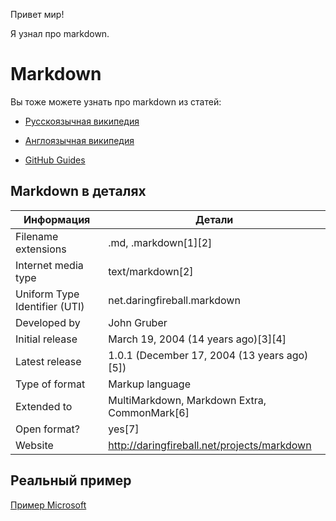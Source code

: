 Привет мир!

Я узнал про markdown. 


# Markdown

Вы тоже можете узнать про markdown из статей:

* [Русскоязычная википедия](https://ru.wikipedia.org/wiki/Markdown "Русскоязычная википедия")

* [Англоязычная википедия](https://en.wikipedia.org/wiki/Markdown "Англоязычная википедия")

* [GitHub Guides](https://guides.github.com/features/mastering-markdown/ "GitHub Guides")


## Markdown в деталях

Информация                    | Детали
------------------------------|------------------------------
Filename extensions           | .md, .markdown[1][2]
Internet media type           | text/markdown[2]
Uniform Type Identifier (UTI) | net.daringfireball.markdown
Developed by                  | John Gruber
Initial release               | March 19, 2004 (14 years ago)[3][4]
Latest release                | 1.0.1 (December 17, 2004 (13 years ago)[5])
Type of format                | Markup language
Extended to                   | MultiMarkdown, Markdown Extra, CommonMark[6]
Open format?                  | yes[7]
Website                       | http://daringfireball.net/projects/markdown
 

## Реальный пример

[Пример Microsoft](https://github.com/Microsoft/TypeScript/blob/master/README.md "Пример Microsoft")
